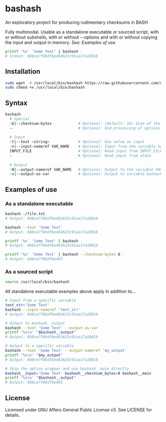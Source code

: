 # bashash
An exploratory project for producing rudimentary checksums in BASH

Fully multimodal. Usable as a standalone executable or sourced script, with or without subshells, with or without --options and with or without copying the input and output in memory. *See: Examples of use*
```bash
printf '%s' 'Some Text' | bashash -
# Stdout: 688ce7f66dfbe463623c91aa17a1081b
```

## Installation
```bash
sudo wget -O /usr/local/bin/bashash https://raw.githubusercontent.com/ulfnic/bashash/main/bashash
sudo chmod +x /usr/local/bin/bashash
```

## Syntax
```bash
bashash
  # Special
  -b|--checksum-bytes            # Optional: (default: 16) Size of the checksum in bytes
  --                             # Optional: End processing of options
  
  # Input
  -t|--text <string>             # Optional: Use value as input
  -n|--input-nameref VAR_NAME    # Optional: Input from the variable VAR_NAME
  INPUT_FILE                     # Optional: Read input from INPUT_FILE
  -                              # Optional: Read input from stdin
  
  # Output
  -N|--output-nameref VAR_NAME   # Optional: Output to the variable VAR_NAME
  -v|--output-as-var             # Optional: Output to variable bashash__output
```

## Examples of use

### As a standalone executable
```bash
bashash ./file.txt
# Output: 688ce7f66dfbe463623c91aa17a1081b

bashash --text 'Some Text'
# Output: 688ce7f66dfbe463623c91aa17a1081b

printf '%s' 'Some Text' | bashash -
# Output: 688ce7f66dfbe463623c91aa17a1081b

printf '%s' 'Some Text' | bashash --checksum-bytes 8 -
# Output: 688ce7f66dfbe463
```

### As a sourced script
```bash
source /usr/local/bin/bashash
```
All standalone executable examples above apply in addition to...
```bash
# Input from a specific variable
text_str='Some Text'
bashash --input-nameref 'text_str'
# Output: 688ce7f66dfbe463623c91aa17a1081b

# Output to bashash__output
bashash --text 'Some Text' --output-as-var
printf '%s\n' "$bashash__output"
# Output: 688ce7f66dfbe463623c91aa17a1081b

# Output to a specific variable
bashash --text 'Some Text' --output-nameref 'my_output'
printf '%s\n' "$my_output"
# Output: 688ce7f66dfbe463623c91aa17a1081b

# Skip the option wrapper and use bashash__main directly
bashash__input='Some Text' bashash__checksum_bytes=8 bashash__main
printf '%s\n' "$bashash__output"
# Output: 688ce7f66dfbe463
```

## License
Licensed under GNU Affero General Public License v3. See LICENSE for details.
